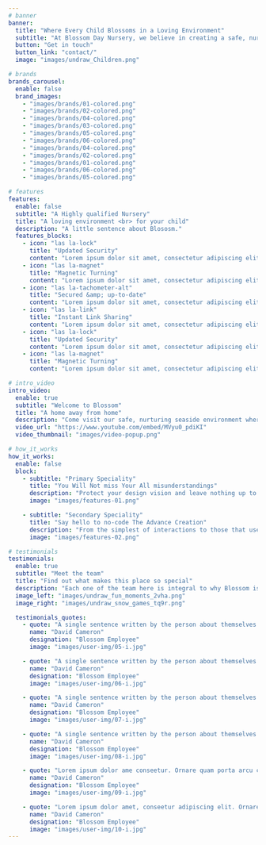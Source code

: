 ```yaml
---
# banner
banner:
  title: "Where Every Child Blossoms in a Loving Environment"
  subtitle: "At Blossom Day Nursery, we believe in creating a safe, nurturing, and stimulating environment where every child can thrive. Our dedicated team of caregivers and educators work closely with families to support each child’s unique development, fostering a love for learning from the very beginning."
  button: "Get in touch"
  button_link: "contact/"
  image: "images/undraw_Children.png"

# brands
brands_carousel:
  enable: false
  brand_images:
    - "images/brands/01-colored.png"
    - "images/brands/02-colored.png"
    - "images/brands/04-colored.png"
    - "images/brands/03-colored.png"
    - "images/brands/05-colored.png"
    - "images/brands/06-colored.png"
    - "images/brands/04-colored.png"
    - "images/brands/02-colored.png"
    - "images/brands/01-colored.png"
    - "images/brands/06-colored.png"
    - "images/brands/05-colored.png"

# features
features:
  enable: false
  subtitle: "A Highly qualified Nursery"
  title: "A loving environment <br> for your child"
  description: "A little sentence about Blososm."
  features_blocks:
    - icon: "las la-lock"
      title: "Updated Security"
      content: "Lorem ipsum dolor sit amet, consectetur adipiscing elit. Neque enim id diam ornare volutpat in sagitis, aliquet. Arcu cursus"
    - icon: "las la-magnet"
      title: "Magnetic Turning"
      content: "Lorem ipsum dolor sit amet, consectetur adipiscing elit. Neque enim id diam ornare volutpat in sagitis, aliquet. Arcu cursus"
    - icon: "las la-tachometer-alt"
      title: "Secured &amp; up-to-date"
      content: "Lorem ipsum dolor sit amet, consectetur adipiscing elit. Neque enim id diam ornare volutpat in sagitis, aliquet. Arcu cursus"
    - icon: "las la-link"
      title: "Instant Link Sharing"
      content: "Lorem ipsum dolor sit amet, consectetur adipiscing elit. Neque enim id diam ornare volutpat in sagitis, aliquet. Arcu cursus"
    - icon: "las la-lock"
      title: "Updated Security"
      content: "Lorem ipsum dolor sit amet, consectetur adipiscing elit. Neque enim id diam ornare volutpat in sagitis, aliquet. Arcu cursus"
    - icon: "las la-magnet"
      title: "Magnetic Turning"
      content: "Lorem ipsum dolor sit amet, consectetur adipiscing elit. Neque enim id diam ornare volutpat in sagitis, aliquet. Arcu cursus"

# intro_video
intro_video:
  enable: true
  subtitle: "Welcome to Blossom"
  title: "A home away from home"
  description: "Come visit our safe, nurturing seaside environment where our children play, grow, and develop."
  video_url: "https://www.youtube.com/embed/MVyu0_pdiKI"
  video_thumbnail: "images/video-popup.png"

# how_it_works
how_it_works:
  enable: false
  block:
    - subtitle: "Primary Speciality"
      title: "You Will Not miss Your All misunderstandings"
      description: "Protect your design vision and leave nothing up to interpretation with interaction recipes. Quickly share and access all your team members interactions by using libraries, ensuring consistency throughout the."
      image: "images/features-01.png"

    - subtitle: "Secondary Speciality"
      title: "Say hello to no-code The Advance Creation"
      description: "From the simplest of interactions to those that use Excel-gradeing formulas, ProtoPie can handle them all. Make mind-blowing of New interactions everyday without ever having to write any new code."
      image: "images/features-02.png"

# testimonials
testimonials:
  enable: true
  subtitle: "Meet the team"
  title: "Find out what makes this place so special"
  description: "Each one of the team here is integral to why Blossom is such a warm and loving place. Get to know us below!"
  image_left: "images/undraw_fun_moments_2vha.png"
  image_right: "images/undraw_snow_games_tq9r.png"

  testimonials_quotes:
    - quote: "A single sentence written by the person about themselves or Blossom"
      name: "David Cameron"
      designation: "Blossom Employee"
      image: "images/user-img/05-i.jpg"

    - quote: "A single sentence written by the person about themselves or Blossom"
      name: "David Cameron"
      designation: "Blossom Employee"
      image: "images/user-img/06-i.jpg"

    - quote: "A single sentence written by the person about themselves or Blossom"
      name: "David Cameron"
      designation: "Blossom Employee"
      image: "images/user-img/07-i.jpg"

    - quote: "A single sentence written by the person about themselves or Blossom"
      name: "David Cameron"
      designation: "Blossom Employee"
      image: "images/user-img/08-i.jpg"

    - quote: "Lorem ipsum dolor ame conseetur. Ornare quam porta arcu congue felis volutpat. Vitae lectudbfs pellentesque vitae dolor faucibus"
      name: "David Cameron"
      designation: "Blossom Employee"
      image: "images/user-img/09-i.jpg"

    - quote: "Lorem ipsum dolor amet, conseetur adipiscing elit. Ornare quam porta arcu congue lectudbfs pellentesque vitae dolor faucibus"
      name: "David Cameron"
      designation: "Blossom Employee"
      image: "images/user-img/10-i.jpg"
---
```

